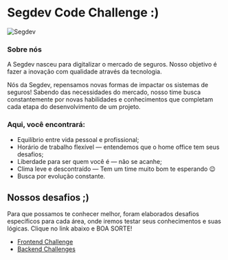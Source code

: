 # Segdev Code Challenge :)

![Segdev](https://github-segdev.s3.sa-east-1.amazonaws.com/banner_segdev_3.png)

### Sobre nós

A Segdev nasceu para digitalizar o mercado de seguros. Nosso objetivo é fazer a inovação com qualidade através da tecnologia.

Nós da Segdev, repensamos novas formas de impactar os sistemas de seguros! Sabendo das necessidades do mercado, nosso time busca constantemente por novas habilidades e conhecimentos que completam cada etapa do desenvolvimento de um projeto. 

### Aqui, você encontrará:

- Equilíbrio entre vida pessoal e profissional;
- Horário de trabalho flexível — entendemos que o home office tem seus desafios;
- Liberdade para ser quem você é — não se acanhe;
- Clima leve e descontraído — Tem um time muito bom te esperando 😉
- Busca por evolução constante.

## Nossos desafios ;)


Para que possamos te conhecer melhor, foram elaborados desafios específicos para cada área, onde iremos testar seus conhecimentos e suas lógicas.
Clique no link abaixo e BOA SORTE!

- [Frontend Challenge](https://github.com/segdev-tecnologia/vagas/tree/main/frontend-challenge)
- [Backend Challenges](https://github.com/segdev-tecnologia/vagas/tree/main/backend)